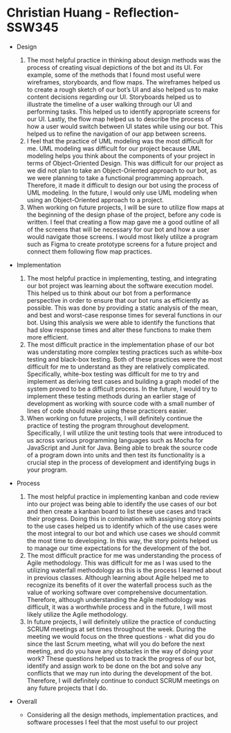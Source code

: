 # Christian Huang - Reflection-SSW345
* Design
	1. The most helpful practice in thinking about design methods was the process of creating visual depictions of the bot and its UI. For example, some of the methods that I found most useful were wireframes, storyboards, and flow maps. The wireframes helped us to create a rough sketch of our bot’s UI and also helped us to make content decisions regarding our UI. Storyboards helped us to illustrate the timeline of a user walking through our UI and performing tasks. This helped us to identify appropriate screens for our UI. Lastly, the flow map helped us to describe the process of how a user would switch between UI states while using our bot. This helped us to refine the navigation of our app between screens.
	2. I feel that the practice of UML modeling was the most difficult for me. UML modeling was difficult for our project because UML modeling helps you think about the components of your project in terms of Object-Oriented Design. This was difficult for our project as we did not plan to take an Object-Oriented approach to our bot, as we were planning to take a functional programming approach. Therefore, it made it difficult to design our bot using the process of UML modeling. In the future, I would only use UML modeling when using an Object-Oriented approach to a project. 
	3. When working on future projects, I will be sure to utilize flow maps at the beginning of the design phase of the project, before any code is written. I feel that creating a flow map gave me a good outline of all of the screens that will be necessary for our bot and how a user would navigate those screens. I would most likely utilize a program such as Figma to create prototype screens for a future project and connect them following flow map practices. 

* Implementation
	1. The most helpful practice in implementing, testing, and integrating our bot project was learning about the software execution model. This helped us to think about our bot from a performance perspective in order to ensure that our bot runs as efficiently as possible. This was done by providing a static analysis of the mean, and best and worst-case response times for several functions in our bot. Using this analysis we were able to identify the functions that had slow response times and alter these functions to make them more efficient. 
	2. The most difficult practice in the implementation phase of our bot was understating more complex testing practices such as white-box testing and black-box testing. Both of these practices were the most difficult for me to understand as they are relatively complicated. Specifically, white-box testing was difficult for me to try and implement as deriving test cases and building a graph model of the system proved to be a difficult process. In the future, I would try to implement these testing methods during an earlier stage of development as working with source code with a small number of lines of code should make using these practicers easier. 
	3. When working on future projects, I will definitely continue the practice of testing the program throughout development. Specifically, I will utilize the unit testing tools that were introduced to us across various programming languages such as Mocha for JavaScript and Junit for Java. Being able to break the source code of a program down into units and then test its functionality is a crucial step in the process of development and identifying bugs in your program. 

* Process
	1. The most helpful practice in implementing kanban and code review into our project was being able to identify the use cases of our bot and then create a kanban board to list these use cases and track their progress. Doing this in combination with assigning story points to the use cases helped us to identify which of the use cases were the most integral to our bot and which use cases we should commit the most time to developing. In this way, the story points helped us to manage our time expectations for the development of the bot. 
	2. The most difficult practice for me was understanding the process of Agile methodology. This was difficult for me as I was used to the utilizing waterfall methodology as this is the process I learned about in previous classes. Although learning about Agile helped me to recognize its benefits of it over the waterfall process such as the value of working software over comprehensive documentation. Therefore, although understanding the Agile methodology was difficult, it was a worthwhile process and in the future, I will most likely utilize the Agile methodology. 
	3. In future projects, I will definitely utilize the practice of conducting SCRUM meetings at set times throughout the week. During the meeting we would focus on the three questions - what did you do since the last Scrum meeting, what will you do before the next meeting, and do you have any obstacles in the way of doing your work? These questions helped us to track the progress of our bot, identify and assign work to be done on the bot and solve any conflicts that we may run into during the development of the bot. Therefore, I will definitely continue to conduct SCRUM meetings on any future projects that I do. 

* Overall
	* Considering all the design methods, implementation practices, and software processes I feel that the most useful to our project 


